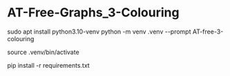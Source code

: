 # AT-Free-Graphs_3-Colouring

sudo apt install python3.10-venv
python -m venv .venv --prompt AT-free-3-colouring

source .venv/bin/activate

pip install -r requirements.txt

